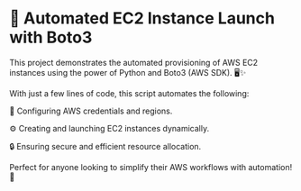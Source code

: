 # 🚀 Automated EC2 Instance Launch with Boto3
This project demonstrates the automated provisioning of AWS EC2 instances using the power of Python and Boto3 (AWS SDK). 🖥️✨

With just a few lines of code, this script automates the following:

📡 Configuring AWS credentials and regions.

⚙️ Creating and launching EC2 instances dynamically.

🔒 Ensuring secure and efficient resource allocation.

Perfect for anyone looking to simplify their AWS workflows with automation! 🌟
